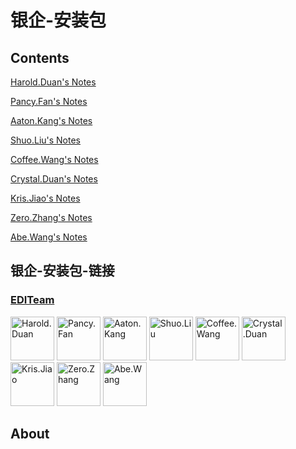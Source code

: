 # 银企-安装包

## Contents

[Harold.Duan's Notes](https://github.com/EDITeam/team-worknotes/tree/Harold.Duan)

[Pancy.Fan's Notes](https://github.com/EDITeam/team-worknotes/tree/Pancy.Fan)

[Aaton.Kang's Notes](https://github.com/EDITeam/team-worknotes/tree/Aaton.Kang)

[Shuo.Liu's Notes](https://github.com/EDITeam/team-worknotes/tree/Shuo.Liu)

[Coffee.Wang's Notes](https://github.com/EDITeam/team-worknotes/tree/Coffee.Wang)

[Crystal.Duan's Notes](https://github.com/EDITeam/team-worknotes/tree/Crystal.Duan)

[Kris.Jiao's Notes](https://github.com/EDITeam/team-worknotes/tree/Kris.Jiao)

[Zero.Zhang's Notes](https://github.com/EDITeam/team-worknotes/tree/Zero.Zhang)

[Abe.Wang's Notes](https://github.com/EDITeam/team-worknotes/tree/Abe.Wang)

## 银企-安装包-链接

<h3 align="left">
  <a href="https://github.com/EDITeam">EDITeam</a>
</h3>
<p align="left">
  <a href="https://github.com/haroldduan"><img src="https://avatars2.githubusercontent.com/u/16353458?s=400&v=4" width="70" alt="Harold.Duan" /></a>
  <a href="https://github.com/fancys"><img src="https://avatars3.githubusercontent.com/u/4202696?s=400&v=4" width="70" alt="Pancy.Fan" /></a>
  <a href="https://github.com/Aton5859"><img src="https://avatars2.githubusercontent.com/u/28555389?s=400&v=4" width="70" alt="Aaton.Kang" /></a>
  <a href="https://github.com/LsKeke"><img src="https://avatars1.githubusercontent.com/u/45222954?s=400&v=4" width="70" alt="Shuo.Liu" /></a>
  <a href="https://github.com/wangpenghuix"><img src="https://avatars3.githubusercontent.com/u/43561846?s=400&v=4" width="70" alt="Coffee.Wang" /></a>
  <a href="https://github.com/810688493"><img src="https://avatars1.githubusercontent.com/u/48113336?s=400&v=4" width="70" alt="Crystal.Duan" /></a>
  <a href="https://github.com/MRJiaoWL"><img src="https://avatars2.githubusercontent.com/u/46592171?s=400&v=4" width="70" alt="Kris.Jiao" /></a>
  <a href="https://github.com/okzhangyu"><img src="https://avatars0.githubusercontent.com/u/41094697?s=400&v=4" width="70" alt="Zero.Zhang" /></a>
  <a href="https://github.com/wanghaoAbe"><img src="https://avatars1.githubusercontent.com/u/47651011?s=400&v=4" width="70" alt="Abe.Wang" /></a>
</p>

## About